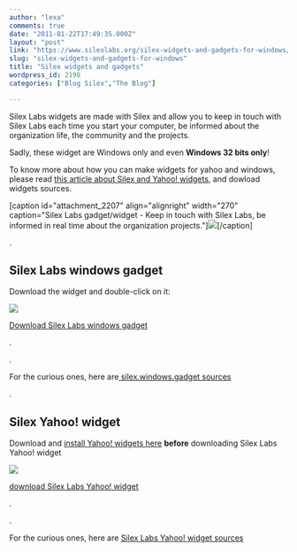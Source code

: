 ```yaml
---
author: "lexa"
comments: true
date: "2011-01-22T17:49:35.000Z"
layout: "post"
link: "https://www.silexlabs.org/silex-widgets-and-gadgets-for-windows/"
slug: "silex-widgets-and-gadgets-for-windows"
title: "Silex widgets and gadgets"
wordpress_id: 2198
categories: ["Blog Silex","The Blog"]

---
```

Silex Labs widgets are made with Silex and allow you to keep in touch with Silex Labs each time you start your computer, be informed about the organization life, the community and the projects.

Sadly, these widget are Windows only and even **Windows 32 bits only**!

To know more about how you can make widgets for yahoo and windows, please read [this article about Silex and Yahoo! widgets](https://www.silexlabs.org/2010/06/build-the-widget-of-your-dreams/), and dowload widgets sources.

[caption id="attachment_2207" align="alignright" width="270" caption="Silex Labs gadget/widget - Keep in touch with Silex Labs, be informed in real time about the organization projects."]![](https://www.silexlabs.org/wp-content/uploads/2011/01/silexlabs-widget.png)[/caption]

.


## Silex Labs windows gadget


Download the widget and double-click on it:

[![](https://www.silexlabs.org/wp-content/uploads/2011/01/Nuvola_apps_download_manager.png)](https://www.silexlabs.org/wp-content/uploads/2011/01/silex.windows.gadget.gadget)

[Download Silex Labs windows gadget](https://www.silexlabs.org/wp-content/uploads/2011/01/silex.windows.gadget.gadget)

.

.

For the curious ones, here are[ ](https://www.silexlabs.org/wp-content/uploads/2011/01/silex.windows.gadget.zip)[silex.windows.gadget sources](https://www.silexlabs.org/wp-content/uploads/2011/01/silex.windows.gadget.zip)

.


## Silex Yahoo! widget


Download and [install Yahoo! widgets here](http://widgets.yahoo.com/) **before** downloading Silex Labs Yahoo! widget

[![](https://www.silexlabs.org/wp-content/uploads/2011/01/Nuvola_apps_download_manager.png)](https://www.silexlabs.org/wp-content/uploads/2011/01/silex-yahoo-widget.widget)

[download Silex Labs Yahoo! widget](https://www.silexlabs.org/wp-content/uploads/2011/01/silex-yahoo-widget.widget)

.

.

For the curious ones, here are [Silex Labs Yahoo! widget sources](https://www.silexlabs.org/wp-content/uploads/2011/01/silex-yahoo-widget1.zip)

